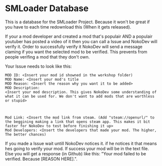# SMLoader Database

This is a database for the SMLoader Project. Because it won't be great if you have to each time redownload this (When it gets released).

If your a mod developer and created a mod that's populair AND a populair youtuber has posted a video of it then you can call a Issue and NokoDev will verify it. Order to successfully verify it NokoDev will send a message claming if you want the selected mod to be verified. This prevents from people verifing a mod that they don't own.

Your Issue needs to look like this:
```
MOD ID: <Insert your mod id showned in the workshop folder)
MOD Name: <Insert your mod's title
MOD Reason: <Insert the reason why you want it to be added>
MOD Description:
<Insert your mod description. This gives NokoDev some understanding of what it can be used for. We don't want to add mods that are worthless or stupid>



Mod Link: <Insert the mod link from steam. (Add "steam://openurl/" to the beggining making a link that opens steam app. This makes it bit faster for NokoDev to test before finishing it up>
Mod Developers: <Insert the developers that made your mod. The higher, The better chances)
```
If you made a Issue wait untill NokoDev notices it. if he notices it that means hes going to verify your mod. If success your mod will be in the text file. Else you will get a response (in Github) like this: "Your mod failed to be verified. Because [REASON HERE].".
